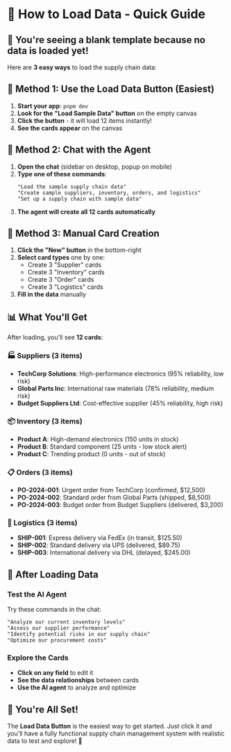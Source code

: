 # 🚀 How to Load Data - Quick Guide

## 🎯 **You're seeing a blank template because no data is loaded yet!**

Here are **3 easy ways** to load the supply chain data:

## 🚀 **Method 1: Use the Load Data Button (Easiest)**

1. **Start your app**: `pnpm dev`
2. **Look for the "Load Sample Data" button** on the empty canvas
3. **Click the button** - it will load 12 items instantly!
4. **See the cards appear** on the canvas

## 💬 **Method 2: Chat with the Agent**

1. **Open the chat** (sidebar on desktop, popup on mobile)
2. **Type one of these commands**:
   ```
   "Load the sample supply chain data"
   "Create sample suppliers, inventory, orders, and logistics"
   "Set up a supply chain with sample data"
   ```
3. **The agent will create all 12 cards automatically**

## 🔧 **Method 3: Manual Card Creation**

1. **Click the "New" button** in the bottom-right
2. **Select card types** one by one:
   - Create 3 "Supplier" cards
   - Create 3 "Inventory" cards  
   - Create 3 "Order" cards
   - Create 3 "Logistics" cards
3. **Fill in the data** manually

## 📊 **What You'll Get**

After loading, you'll see **12 cards**:

### **🏭 Suppliers (3 items)**
- **TechCorp Solutions**: High-performance electronics (95% reliability, low risk)
- **Global Parts Inc**: International raw materials (78% reliability, medium risk)
- **Budget Suppliers Ltd**: Cost-effective supplier (45% reliability, high risk)

### **📦 Inventory (3 items)**
- **Product A**: High-demand electronics (150 units in stock)
- **Product B**: Standard component (25 units - low stock alert)
- **Product C**: Trending product (0 units - out of stock)

### **📋 Orders (3 items)**
- **PO-2024-001**: Urgent order from TechCorp (confirmed, $12,500)
- **PO-2024-002**: Standard order from Global Parts (shipped, $8,500)
- **PO-2024-003**: Budget order from Budget Suppliers (delivered, $3,200)

### **🚚 Logistics (3 items)**
- **SHIP-001**: Express delivery via FedEx (in transit, $125.50)
- **SHIP-002**: Standard delivery via UPS (delivered, $89.75)
- **SHIP-003**: International delivery via DHL (delayed, $245.00)

## 🎯 **After Loading Data**

### **Test the AI Agent**
Try these commands in the chat:
```
"Analyze our current inventory levels"
"Assess our supplier performance"
"Identify potential risks in our supply chain"
"Optimize our procurement costs"
```

### **Explore the Cards**
- **Click on any field** to edit it
- **See the data relationships** between cards
- **Use the AI agent** to analyze and optimize

## 🎉 **You're All Set!**

The **Load Data Button** is the easiest way to get started. Just click it and you'll have a fully functional supply chain management system with realistic data to test and explore! 🚀
